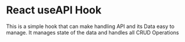 # React useAPI Hook

This is a simple hook that can make handling API and its Data easy to manage.
It manages state of the data and handles all CRUD Operations

